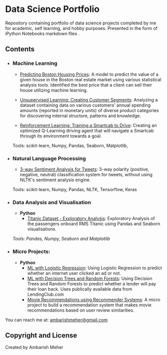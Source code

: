 # Data Science Portfolio
Repository containing portfolio of data science projects completed by me for academic, self learning, and hobby purposes. Presented in the form of iPython Notebooks markdown files .

## Contents

- ### Machine Learning

	- [Predicting Boston Housing Prices](https://github.com/ambarishmeher/data_science_portfolio/blob/master/boston_housing/boston_housing.ipynb): A model to predict the value of a given house in the Boston real estate market using various statistical analysis tools. Identified the best price that a client can sell their house utilizing machine learning.

	- [Unsupervised Learning: Creating Customer Segments](https://github.com/ambarishmeher/data_science_portfolio/blob/master/customer_segments/customer_segments.ipynb): Analyzing a dataset containing data on various customers' annual spending amounts (reported in monetary units) of diverse product categories for discovering internal structure, patterns and knowledge.
	
	- [Reinforcement Learning: Training a Smartcab to Drive](https://github.com/ambarishmeher/data_science_portfolio/blob/master/smart_cab/smartcab.ipynb): Creating an optimized Q-Learning driving agent that will navigate a Smartcab through its environment towards a goal.

	Tools: scikit-learn, Numpy, Pandas, Seaborn, Matplotlib, 

- ### Natural Language Processing

	- [3-way Sentiment Analysis for Tweets](https://github.com/ambarishmeher/data_science_portfolio/blob/master/twitter_sentiment/3-Way_Twitter_Sentiment_Analysis.ipynb): 3-way polarity (positive, negative, neutral) classification system for tweets, without using NLTK's sentiment analysis engine.

	Tools: scikit-learn, Numpy, Pandas, NLTK, Tensorflow, Keras

- ### Data Analysis and Visualisation
	- __Python__
		- [Titanic Dataset - Exploratory Analysis](https://github.com/sajal2692/data-science-portfolio/blob/master/Titanic%20Dataset%20-%20Exploratory%20Analysis.ipynb): Exploratory Analysis of the passengers onboard RMS Titanic using Pandas and Seaborn visualisations.
		
	_Tools: Pandas, Numpy, Seaborn and Matplotlib_


- ### Micro Projects: 

	- __Python__
		- [ML with Logistic Regression](https://github.com/sajal2692/data-science-portfolio/blob/master/ML%20Micro%20Projects/Machine%20Learning%20with%20Logistic%20Regression.ipynb): Using Logistic Regression to predict whether an internet user clicked an ad or not.
		- [ML with Decision Trees and Random Forests](https://github.com/sajal2692/data-science-portfolio/blob/master/ML%20Micro%20Projects/Machine%20Learning%20with%20Decision%20Trees%20and%20Random%20Forests.ipynb): Using Decision Trees and Random Forests to predict whether a lender will pay their loan back. Uses publically available data from LendingClub.com
		- [Movie Recommendations using Recommender Systems](https://github.com/sajal2692/data-science-portfolio/blob/master/ML%20Micro%20Projects/Recommender%20Systems%20with%20Python.ipynb): A micro project to build a recommendation system that makes movie recommendations based on user review similarities. 

You can reach me at: ambarishmeher@gmail.com

## Copyright and License
Created by Ambarish Meher

